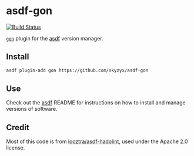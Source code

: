 # asdf-gon

[![Build Status](https://travis-ci.org/skyzyx/asdf-gon.svg?branch=master)](https://travis-ci.org/skyzyx/asdf-gon)

[`gon`](https://github.com/mitchellh/gon) plugin for the [asdf](https://github.com/asdf-vm/asdf) version manager.

## Install

```bash
asdf plugin-add gon https://github.com/skyzyx/asdf-gon
```

## Use

Check out the [asdf](https://github.com/asdf-vm/asdf) README for instructions on how to install and manage versions of software.

## Credit

Most of this code is from [looztra/asdf-hadolint](https://github.com/looztra/asdf-hadolint), used under the Apache 2.0 license.

